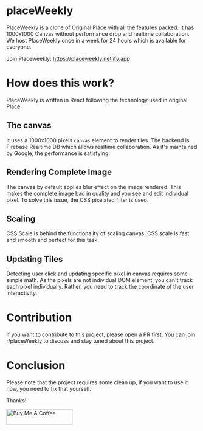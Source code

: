 # placeWeekly

PlaceWeekly is a clone of Original Place with all the features packed. It has 1000x1000 Canvas without performance drop and realtime collaboration. We host PlaceWeekly once in a week for 24 hours which is available for everyone.

Join Placeweekly: https://placeweekly.netlify.app

# How does this work?

PlaceWeekly is written in React following the technology used in original Place.

## The canvas

It uses a 1000x1000 pixels `canvas` element to render tiles. The backend is Firebase Realtime DB which allows realtime collaboration. As it's maintained by Google, the performance is satisfying.

## Rendering Complete Image

The canvas by default applies blur effect on the image rendered. This makes the complete image bad in quality and you see and edit individual pixel. To solve this issue, the CSS pixelated filter is used.

## Scaling

CSS Scale is behind the functionality of scaling canvas. CSS scale is fast and smooth and perfect for this task.

## Updating Tiles

Detecting user click and updating specific pixel in canvas requires some simple math. As the pixels are not individual DOM element, you can't track each pixel individually. Rather, you need to track the coordinate of the user interactivity.

# Contribution

If you want to contribute to this project, please open a PR first. You can join r/placeWeekly to discuss and stay tuned about this project. 

# Conclusion
Please note that the project requires some clean up, if you want to use it now, you need to fix that yourself.

Thanks!

<a href="https://www.buymeacoffee.com/abrarFairuj" target="_blank"><img src="https://cdn.buymeacoffee.com/buttons/default-orange.png" alt="Buy Me A Coffee" height="41" width="174"></a>

